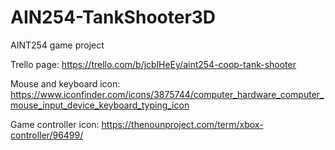 # AIN254-TankShooter3D
 AINT254 game project

Trello page:
https://trello.com/b/jcblHeEy/aint254-coop-tank-shooter

Mouse and keyboard icon:
https://www.iconfinder.com/icons/3875744/computer_hardware_computer_mouse_input_device_keyboard_typing_icon

Game controller icon:
https://thenounproject.com/term/xbox-controller/96499/

